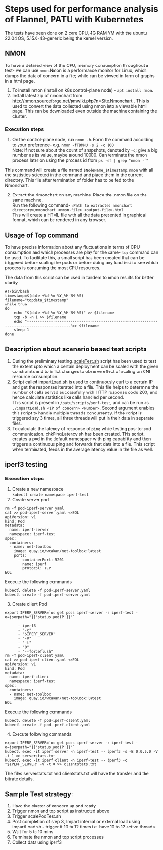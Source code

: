 # Steps used for performance analysis of Flannel, PATU with Kubernetes

The tests have been done on 2 core CPU, 4G RAM VM with the ubuntu 22.04 OS, 5.15.0-43-generic being the kernel version.  


## NMON  

To have a detailed view of the CPU, memory consumption throughout a test- we can use `nmon`.Nmon is a performance monitor for Linux, which dumps the data of concern in a file; while can be viewed in form of graphs in a html page.    
1. To install nmon (install on k8s control-plane node) - `apt install nmon`.    
2. Install latest zip of nmonchart from http://nmon.sourceforge.net/pmwiki.php?n=Site.Nmonchart . This is used to convert the data collected using nmon into a viewable html page. This can be downloaded even outside the machine containing the cluster.    


### Execution steps  
1. On the control-plane node, run `nmon -h`. Form the command according to your preference- e.g. `nmon -fTDMNU -s 2 -c 100`  
Note: If not sure about the count of snapshots, denoted by `-c`; give a big number as its value, maybe around 10000. Can terminate the nmon process later on using the process id from `ps -ef | grep "nmon -f"`  


This command will create a file named `$NodeName_$timestamp.nmon` with all the statistics selected in the command and place them in the current directory. This file after termination of folder has to be fed to the Nmonchart.

2. Extract the Nmonchart on any machine. Place the .nmon file on the same machine.  
Run the following command- `<Path to extracted nmonchart directory>/nmonchart <nmon-file> <output-file>.html`  
This will create a HTML file with all the data presented in graphical format, which can be rendered in any browser.


## Usage of Top command

To have precise information about any fluctuations in terms of CPU consumption and which processes are play for the same- `top` command can be used. To facilitate this, a small script has been created that can be triggered before scaling the pods or before doing any load test to see which process is consuming the most CPU resources.  

The data from this script can be used in tandem to nmon results for better clarity.    

```
#!/bin/bash
timestamp=$(date +%d-%m-%Y_%H-%M-%S)
filename="topdata_$timestamp"
while true
do
	echo "$(date +%d-%m-%Y_%H-%M-%S)" >> $filename
	top -b -n 1 >> $filename
	echo "------------------------------------------------------------------------------------------">> $filename
	sleep 1
done
```

## Description about scenario based test scripts

1. During the preliminary testing, [scaleTest.sh](scaleTest.sh) script has been used to test the extent upto which a certain deployment can be scaled with the given constraints and to inflict changes to observe effect of scaling on CNI resource consumption. 
2. Script called [impartLoad.sh](impartLoad.sh) is used to continuously curl to a certain IP and get the responses iterated into a file. This file helps to determine the number of calls served successfully with HTTP response code 200; and hence calculate statistics like calls handled per second.   
This script is present in `/patu/scripts/perf-test`, and can be run as `./impartLoad.sh <IP of concern> <Number>`. Second argument enables this script to handle multiple threads concurrently. If the script is triggered say 3 times, all three threads will put in their data in separate files.  
3. To calculate the latency of response of `ping` while testing pos-to-pod communication, [chkPingLatency.sh](chkPingLatency.sh) has been created. This script, creates a pod in the default namespace with ping capability and then triggers a continuous ping and forwards that data into a file. This script when terminated, feeds in the average latency value in the file as well.  


## iperf3 testing

### Execution steps
1. Create a new namespace  
`kubectl create namespace iperf-test`
2. Create server pod    
```
rm -f pod-iperf-server.yaml 
cat >> pod-iperf-server.yaml <<EOL
apiVersion: v1
kind: Pod
metadata:
  name: iperf-server
  namespace: iperf-test
spec:
  containers:
  - name: net-toolbox
    image: quay.io/wcaban/net-toolbox:latest
    ports:
      - containerPort: 5201
        name: iperf
        protocol: TCP
EOL
```


Execute the following commands:
```
kubectl delete -f pod-iperf-server.yaml
kubectl create -f pod-iperf-server.yaml
```

3. Create client Pod
```
export IPERF_SERVER=`oc get pods iperf-server -n iperf-test -o=jsonpath="{['status.podIP']}"`
```


```    command:
      - iperf3
      - "-c"
      - "$IPERF_SERVER"
      - "-V"
      - "-t"
      - "0"
      - "--forceflush"
rm -f pod-iperf-client.yaml 
cat >> pod-iperf-client.yaml <<EOL
apiVersion: v1
kind: Pod
metadata:
  name: iperf-client
  namespace: iperf-test
spec:
  containers:
  - name: net-toolbox
    image: quay.io/wcaban/net-toolbox:latest
EOL
```


Execute the following commands:
```
kubectl delete -f pod-iperf-client.yaml
kubectl create -f pod-iperf-client.yaml
```

4. Execute following commands:
```
export IPERF_SERVER=`oc get pods iperf-server -n iperf-test -o=jsonpath="{['status.podIP']}"`
kubectl exec -it iperf-server -n iperf-test -- iperf3 -s -B 0.0.0.0 -V -i 1 >> serverstats.txt
kubectl exec -it iperf-client -n iperf-test -- iperf3 -c "$IPERF_SERVER" -V -t 0 >> clientstats.txt
```

The files serverstats.txt and clientstats.txt will have the transfer and the bitrate details.  

## Sample Test strategy:
1. Have the cluster of concern up and ready  
2. Trigger nmon and top script as instructed above  
3. Trigger scalePodTest.sh  
4. Post completion of step 3, Impart internal or external load using impartLoad.sh - trigger it 10 to 12 times i.e. have 10 to 12 active threads  
5. Wait for 5 to 10 mins  
6. Terminate the nmon and top script processes  
7. Collect data using iperf3  

